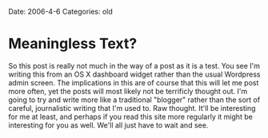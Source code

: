 Date: 2006-4-6
Categories: old

# Meaningless Text?

So this post is really not much in the way of a post as it is a test.  You see I'm writing this from an OS X dashboard widget rather than the usual Wordpress admin screen.  The implications in this are of course that this will let me post more often, yet the posts will most likely not be terrificly thought out.  I'm going to try and write more like a traditional "blogger" rather than the sort of careful, journalistic  writing that I'm used to.  Raw thought.  It'll be interesting for me at least, and perhaps if you read this site more regularly it might be interesting for you as well.  We'll all just have to wait and see.

